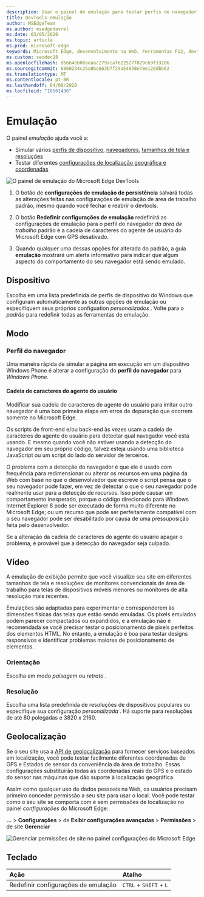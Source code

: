 ```yaml
---
description: Usar o painel de emulação para testar perfis de navegador diferentes, tamanhos de tela e resoluções e coordenadas de localização do GPS
title: DevTools-emulação
author: MSEdgeTeam
ms.author: msedgedevrel
ms.date: 03/05/2020
ms.topic: article
ms.prod: microsoft-edge
keywords: Microsoft Edge, desenvolvimento na Web, Ferramentas F12, devtools, emulação de dispositivo, design responsivo, geolocalização, resolução
ms.custom: seodec18
ms.openlocfilehash: d66646600aeaac279acaf622527f829c69f33286
ms.sourcegitcommit: 6860234c25a8be863b7f29a54838e78e120dbb62
ms.translationtype: MT
ms.contentlocale: pt-BR
ms.lasthandoff: 04/09/2020
ms.locfileid: "10561436"
---
```

# Emulação

O painel *emulação* ajuda você a:
 - Simular vários [perfis de dispositivo](#device), [navegadores](#browser-profile), [tamanhos de tela e resoluções](#display)
 - Testar diferentes [configurações de localização geográfica e coordenadas](#geolocation)

![O painel de emulação do Microsoft Edge DevTools](./media/emulation.png)

1. O botão de **configurações de emulação de persistência** salvará todas as alterações feitas nas configurações de emulação de área de trabalho padrão, mesmo quando você fechar e reabrir o devtools. 

2. O botão **Redefinir configurações de emulação** redefinirá as configurações de emulação para o perfil do navegador *da área de trabalho* padrão e a cadeia de caracteres do agente de usuário do Microsoft Edge com GPS desativado.

3. Quando qualquer uma dessas opções for alterada do padrão, a guia **emulação** mostrará um alerta informativo para indicar que algum aspecto do comportamento do seu navegador está sendo emulado.

## Dispositivo

Escolha em uma lista predefinida de perfis de dispositivo do Windows que configuram automaticamente as outras opções de emulação ou especifiquem seus próprios configuation *personalizados* . Volte para o *padrão* para redefinir todas as ferramentas de emulação.

## Modo

### Perfil do navegador
Uma maneira rápida de simular a página em execução em um dispositivo Windows Phone é alterar a configuração do **perfil do navegador** para *Windows Phone*.

#### Cadeia de caracteres do agente do usuário

Modificar sua cadeia de caracteres de agente do usuário para imitar outro navegador é uma boa primeira etapa em erros de depuração que ocorrem somente no Microsoft Edge. 

Os scripts de front-end e/ou back-end às vezes usam a cadeia de caracteres do agente do usuário para detectar qual navegador você está usando. E mesmo quando você não estiver usando a detecção do navegador em seu próprio código, talvez esteja usando uma biblioteca JavaScript ou um script do lado do servidor de terceiros.

O problema com a detecção do navegador é que ele é usado com frequência para redimensionar ou alterar os recursos em uma página da Web com base no que o desenvolvedor que escreve o script pensa que o seu navegador pode fazer, em vez de detectar o que o seu navegador pode realmente usar para a detecção de recursos. Isso pode causar um comportamento inesperado, porque o código direcionado para Windows Internet Explorer 8 pode ser executado de forma muito diferente no Microsoft Edge; ou um recurso que pode ser perfeitamente compatível com o seu navegador pode ser desabilitado por causa de uma pressuposição feita pelo desenvolvedor.

Se a alteração da cadeia de caracteres do agente do usuário apagar o problema, é provável que a detecção do navegador seja culpado.

## Vídeo

A emulação de exibição permite que você visualize seu site em diferentes tamanhos de tela e resoluções: de monitores convencionais de área de trabalho para telas de dispositivos móveis menores ou monitores de alta resolução mais recentes.

Emulações são adaptadas para experimentar e corresponderem às dimensões físicas das telas que estão sendo emuladas. Os pixels emulados podem parecer compactados ou expandidos, e a emulação não é recomendada se você precisar testar o posicionamento de pixels perfeitos dos elementos HTML. No entanto, a emulação é boa para testar designs responsivos e identificar problemas maiores de posicionamento de elementos.

### Orientação

Escolha em modo *paisagem* ou *retrato* .

### Resolução

Escolha uma lista predefinida de resoluções de dispositivos populares ou especifique sua configuração *personalizada* . Há suporte para resoluções de até 80 polegadas e 3820 x 2160.

## Geolocalização

Se o seu site usa a [API de geolocalização](https://developer.mozilla.org/docs/Web/API/Geolocation/Using_geolocation) para fornecer serviços baseados em localização, você pode testar facilmente diferentes coordenadas de GPS e Estados de sensor da conveniência da área de trabalho. Essas configurações substituirão todas as coordenadas reais do GPS e o estado do sensor nas máquinas que dão suporte à localização geográfica. 

Assim como qualquer uso de dados pessoais na Web, os usuários precisam primeiro conceder permissão a seu site para usar o local. Você pode testar como o seu site se comporta com e sem permissões de localização no painel *configurações* do Microsoft Edge:

**...** >  **Configurações**  >  de **Exibir configurações avançadas**  >  **Permissões**  >  de site **Gerenciar**

![Gerenciar permissões de site no painel configurações do Microsoft Edge](./media/settings_manage_permissions.png)

## Teclado

| Ação                   | Atalho               |
|:-------------------------|:-----------------------|
| Redefinir configurações de emulação | `CTRL` + `SHIFT` + `L` |
